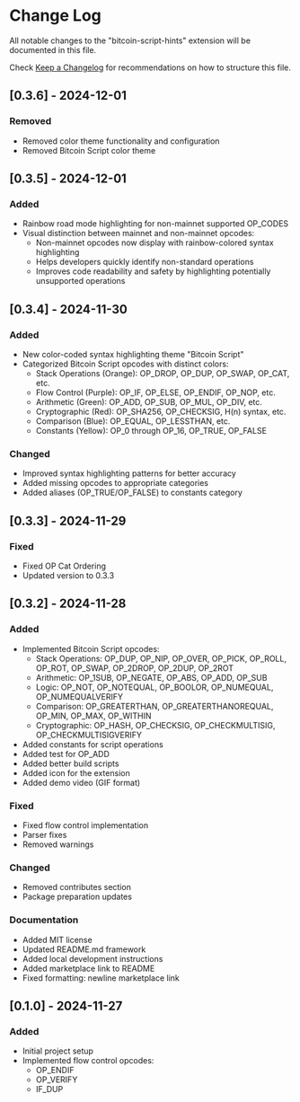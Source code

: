 # Change Log

All notable changes to the "bitcoin-script-hints" extension will be documented in this file.

Check [Keep a Changelog](http://keepachangelog.com/) for recommendations on how to structure this file.

## [0.3.6] - 2024-12-01

### Removed
- Removed color theme functionality and configuration
- Removed Bitcoin Script color theme

## [0.3.5] - 2024-12-01

### Added
- Rainbow road mode highlighting for non-mainnet supported OP_CODES
- Visual distinction between mainnet and non-mainnet opcodes:
  - Non-mainnet opcodes now display with rainbow-colored syntax highlighting
  - Helps developers quickly identify non-standard operations
  - Improves code readability and safety by highlighting potentially unsupported operations

## [0.3.4] - 2024-11-30

### Added
- New color-coded syntax highlighting theme "Bitcoin Script"
- Categorized Bitcoin Script opcodes with distinct colors:
  - Stack Operations (Orange): OP_DROP, OP_DUP, OP_SWAP, OP_CAT, etc.
  - Flow Control (Purple): OP_IF, OP_ELSE, OP_ENDIF, OP_NOP, etc.
  - Arithmetic (Green): OP_ADD, OP_SUB, OP_MUL, OP_DIV, etc.
  - Cryptographic (Red): OP_SHA256, OP_CHECKSIG, H(n) syntax, etc.
  - Comparison (Blue): OP_EQUAL, OP_LESSTHAN, etc.
  - Constants (Yellow): OP_0 through OP_16, OP_TRUE, OP_FALSE

### Changed
- Improved syntax highlighting patterns for better accuracy
- Added missing opcodes to appropriate categories
- Added aliases (OP_TRUE/OP_FALSE) to constants category

## [0.3.3] - 2024-11-29

### Fixed
- Fixed OP Cat Ordering
- Updated version to 0.3.3

## [0.3.2] - 2024-11-28

### Added
- Implemented Bitcoin Script opcodes:
  - Stack Operations: OP_DUP, OP_NIP, OP_OVER, OP_PICK, OP_ROLL, OP_ROT, OP_SWAP, OP_2DROP, OP_2DUP, OP_2ROT
  - Arithmetic: OP_1SUB, OP_NEGATE, OP_ABS, OP_ADD, OP_SUB
  - Logic: OP_NOT, OP_NOTEQUAL, OP_BOOLOR, OP_NUMEQUAL, OP_NUMEQUALVERIFY
  - Comparison: OP_GREATERTHAN, OP_GREATERTHANOREQUAL, OP_MIN, OP_MAX, OP_WITHIN
  - Cryptographic: OP_HASH, OP_CHECKSIG, OP_CHECKMULTISIG, OP_CHECKMULTISIGVERIFY
- Added constants for script operations
- Added test for OP_ADD
- Added better build scripts
- Added icon for the extension
- Added demo video (GIF format)

### Fixed
- Fixed flow control implementation
- Parser fixes
- Removed warnings

### Changed
- Removed contributes section
- Package preparation updates

### Documentation
- Added MIT license
- Updated README.md framework
- Added local development instructions
- Added marketplace link to README
- Fixed formatting: newline marketplace link

## [0.1.0] - 2024-11-27

### Added
- Initial project setup
- Implemented flow control opcodes:
  - OP_ENDIF
  - OP_VERIFY
  - IF_DUP
